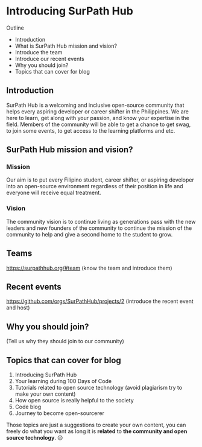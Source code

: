 # Introducing SurPath Hub

Outline
- Introduction
- What is SurPath Hub mission and vision?
- Introduce the team
- Introduce our recent events
- Why you should join?
- Topics that can cover for blog


## Introduction
SurPath Hub is a welcoming and inclusive open-source community that helps every aspiring developer or career shifter in the Philippines. We are here to learn, get along with your passion, and know your expertise in the field. Members of the community will be able to get a chance to get swag, to join some events, to get access to the learning platforms and etc.

## SurPath Hub mission and vision?

### Mission
Our aim is to put every Filipino student, career shifter, or aspiring developer into an open-source environment regardless of their position in life and everyone will receive equal treatment.

### Vision
The community vision is to continue living as generations pass with the new leaders and new founders of the community to continue the mission of the community to help and give a second home to the student to grow.

## Teams
https://surpathhub.org/#team (know the team and introduce them)

## Recent events 
https://github.com/orgs/SurPathHub/projects/2 (introduce the recent event and host)

## Why you should join?
(Tell us why they should join to our community)

## Topics that can cover for blog
1. Introducing SurPath Hub
2. Your learning during 100 Days of Code
3. Tutorials related to open source technology (avoid plagiarism try to make your own content)
4. How open source is really helpful to the society
5. Code blog
6. Journey to become open-sourcerer

Those topics are just a suggestions to create your own content, you can freely do what you want as long it is **related**  to **the community and open source technology**. 😉

